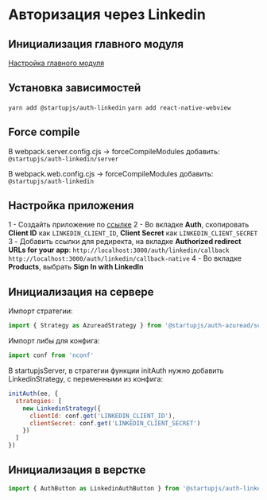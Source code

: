 # Авторизация через Linkedin

## Инициализация главного модуля
[Настройка главного модуля](/docs/auth/main)

## Установка зависимостей
`yarn add @startupjs/auth-linkedin`
`yarn add react-native-webview`

## Force compile
В webpack.server.config.cjs -> forceCompileModules добавить:
`@startupjs/auth-linkedin/server`

В webpack.web.config.cjs -> forceCompileModules добавить:
`@startupjs/auth-linkedin`

## Настройка приложения
1 - Создайть приложение по [ссылке](https://www.linkedin.com/developers)
2 - Во вкладке **Auth**, скопировать **Client ID** как `LINKEDIN_CLIENT_ID`, **Client Secret** как `LINKEDIN_CLIENT_SECRET`
3 - Добавить ссылки для редиректа, на вкладке **Authorized redirect URLs for your app**:
`http://localhost:3000/auth/linkedin/callback`
`http://localhost:3000/auth/linkedin/callback-native`
4 - Во вкладке **Products**, выбрать **Sign In with LinkedIn**

## Инициализация на сервере
Импорт стратегии:
```js
import { Strategy as AzureadStrategy } from '@startupjs/auth-azuread/server'
```

Импорт либы для конфига:
```js
import conf from 'nconf'
````

В startupjsServer, в стратегии функции initAuth нужно добавить LinkedinStrategy, с переменными из конфига:
```js
initAuth(ee, {
  strategies: [
    new LinkedinStrategy({
      clientId: conf.get('LINKEDIN_CLIENT_ID'),
      clientSecret: conf.get('LINKEDIN_CLIENT_SECRET')
    })
  ]
})
```

## Инициализация в верстке
```js
import { AuthButton as LinkedinAuthButton } from '@startupjs/auth-linkedin/client'
```
